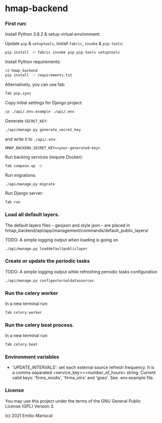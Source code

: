 # hmap-backend

### First run:

Install Python 3.8.2 & setup virtual environment:

Update `pip` & `setuptools`, install `fabric`, `invoke` & `pip-tools`:

```bash
pip install -U fabric invoke pip pip-tools setuptools
```

Install Python requirements:

```bash
cd hmap_backend
pip install -r requirements.txt
```

Alternatively, you can use fab:

```bash
fab pip.sync
```

Copy initial settings for Django project:

```bash
cp ./api/.env.example ./api/.env
```

Generate `SECRET_KEY`:

```bash
./api/manage.py generate_secret_key
```

and write it to `./api/.env`:

```
HMAP_BACKEND_SECRET_KEY=<your-generated-key>
```

Run backing services (require Docker):

```bash
fab compose.up -d
```

Run migrations:

```bash
./api/manage.py migrate
```

Run Django server:

```bash
fab run
```

### Load all default layers.

The default layers files – geojson and style json – are placed in hmap_backend/api/app/management/commands/default_public_layers/

TODO: A simple logging output when loading is going on

``` bash
./api/manage.py loaddefaultpubliclayer
```

### Create or update the periodic tasks

TODO: A simple logging output while refreshing periodic tasks configuration

``` bash
./api/manage.py configexternaldatasources
```

### Run the celery worker

In a new terminal run:

``` bash
fab celery.worker
```

### Run the celery beat process.

In a new terminal run:
```bash
fab celery.beat
```

### Environment variables

+ 'UPDATE_INTERVALS': set each external source refresh frequency. It
  is a comma separated <service_key>=<number_of_hours> string. Current
  valid keys:  'firms_modis', 'firms_viirs' and 'goes'.
  See .env.example file.

### License

You may use this project under the terms of the GNU General Public License (GPL) Version 3.

(c) 2021 Emilio Mariscal
